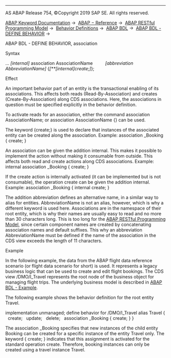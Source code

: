   

* * *

AS ABAP Release 754, ©Copyright 2019 SAP SE. All rights reserved.

[ABAP Keyword Documentation](javascript:call_link\('abenabap.htm'\)) →  [ABAP − Reference](javascript:call_link\('abenabap_reference.htm'\)) →  [ABAP RESTful Programming Model](javascript:call_link\('abenrestful_abap_programming.htm'\)) →  [Behavior Definitions](javascript:call_link\('abenabap_behavior_definitions.htm'\)) →  [ABAP BDL](javascript:call_link\('abenabap_bdl.htm'\)) →  [ABAP BDL - DEFINE BEHAVIOR](javascript:call_link\('abenbdl_define_behavior.htm'\)) → 

ABAP BDL - DEFINE BEHAVIOR, association

Syntax

... *\[*internal*\]* association AssociationName
         *\[*abbreviation AbbreviationName*\]* {*\[**\[*internal*\]*create;*\]*};

Effect

An important behavior part of an entity is the transactional enabling of its associations. This affects both reads (Read-By-Association) and creates (Create-By-Association) along CDS associations. Here, the associations in question must be specified explicitly in the behavior definition.

To activate reads for an association, either the command association AssociationName; or association AssociationName {} can be used.

The keyword {create;} is used to declare that instances of the associated entity can be created along the association. Example: association \_Booking { create; }

An association can be given the addition internal. This makes it possible to implement the action without making it consumable from outside. This affects both read and create actions along CDS associations. Example: internal association \_Booking { create; }

If the create action is internally activated (it can be implemented but is not consumable), the operation create can be given the addition internal. Example: association \_Booking { internal create; }

The addition abbreviation defines an alternative name, in a similar way to alias for entities. AbbreviationName is not an alias, however, which is why a different keyword is used here. Associations are in the namespace of their root entity, which is why their names are usually easy to read and no more than 30 characters long. This is too long for the [ABAP RESTful Programming Model](javascript:call_link\('abenr_a_p_glosry.htm'\) "Glossary Entry"), since certain component names are created by concatenating association names and default suffixes. This why an abbreviation AbbreviationName must be defined if the name of the association in the CDS view exceeds the length of 11 characters.

Example

In the following example, the data from the ABAP flight data reference scenario (or flight data scenario for short) is used. It represents a legacy business logic that can be used to create and edit flight bookings. The CDS view /DMO/I\_Travel represents the root node of the business object for managing flight trips. The underlying business model is described in [ABAP BDL - Example](javascript:call_link\('abenbdl_example.htm'\)).

The following example shows the behavior definition for the root entity Travel.

implementation unmanaged;
define behavior for /DMO/I\_Travel alias Travel
{
  create;
  update;
  delete;
  association \_Booking { create; }
}

The association \_Booking specifies that new instances of the child entity Booking can be created for a specific instance of the entity Travel only. The keyword { create; } indicates that this assignment is activated for the standard operation create. Therefore, booking instances can only be created using a travel instance Travel.